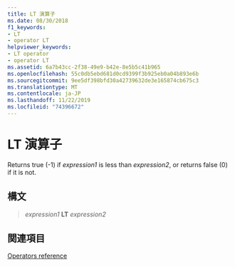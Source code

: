 ```yaml
---
title: LT 演算子
ms.date: 08/30/2018
f1_keywords:
- LT
- operator LT
helpviewer_keywords:
- LT operator
- operator LT
ms.assetid: 6a7b43cc-2f38-49e9-b42e-8e5b5c41b965
ms.openlocfilehash: 55c0db5ebd681d0cd9399f3b925eb0a04b893e6b
ms.sourcegitcommit: 9ee5df398bfd30a42739632de3e165874cb675c3
ms.translationtype: MT
ms.contentlocale: ja-JP
ms.lasthandoff: 11/22/2019
ms.locfileid: "74396672"
---
```

# <a name="operator-lt"></a>LT 演算子

Returns true (-1) if *expression1* is less than *expression2*, or returns false (0) if it is not.

## <a name="syntax"></a>構文

> *expression1* **LT** *expression2*

## <a name="see-also"></a>関連項目

[Operators reference](operators-reference.md)
